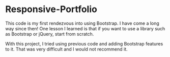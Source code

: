 # Responsive-Portfolio

This code is my first rendezvous into using Bootstrap. I have come a long way since then! One lesson I learned is that if you want to use a library such as Bootstrap or jQuery, start from scratch.

With this project, I tried using previous code and adding Bootstrap features to it. That was very difficult and I would not recommend it.
